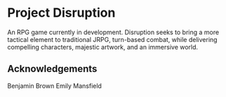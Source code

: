 # Project Disruption

An RPG game currently in development. Disruption seeks to bring a more tactical element to traditional JRPG, turn-based combat, while delivering compelling characters, majestic artwork, and an immersive world.

## Acknowledgements

Benjamin Brown
Emily Mansfield
